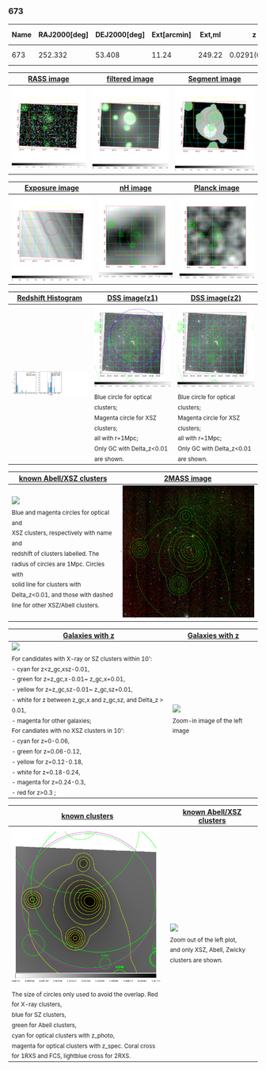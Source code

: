<div STYLE="page-break-after: always;"></div>

### 673

|Name|RAJ2000[deg]|DEJ2000[deg] |Ext[arcmin]| Ext,ml | z | z_src| C|GC(XSZ,Delta_z<0.01)| GC(OPT,Delta_z<0.01)|GC| R_sig[arcmin] | R500[arcmin] | R500[Mpc]| CRsig[c/s] | CR500[c/s] |L500[1E44 erg/s]|F500[1E-12 erg/s/cm^2]| M500[1E14 Msun]|Tx[keV]|Cnt_sig|Beta|Rc[arcmin]|Comment|Alias|
|---|---|---|---|---|---|------|---|--------|---------|----------|---|---|---|---|---|---|---|---|---|---|---|---|---|---|
|673| 252.332| 53.408| 11.24| 249.22| 0.0291(0.005)| z1, z_xsz| B| MCXC| N, Zw| MCXC, N| 26.675| 16.673| 0.583| 0.297(0.038)| 0.279(0.036)| 0.085(0.009)| 4.389(0.458)| 0.58(0.03)| 1.55(0.05)| 555.8| 0.541(-0.025+0.033)| 4.474(-0.532+0.669)| -| k573|

|[RASS image](../image/673/673_img.pdf)|[filtered image](../image/673/673_fil.pdf)|[Segment image](../image/673/673_seg.pdf)|
|-------------------|--------------------|-------------------|
| <img src="../image/673/673_img.png" width="300">  | <img src="../image/673/673_fil.png" width="300">   | <img src="../image/673/673_seg.png" width="300">  |

|[Exposure image](../image/673/673_mex.pdf)| [nH image](../image/673/673_nh.pdf)| [Planck image](../image/673/673_p.pdf)|
|-------------------|--------------------|-------------------|
|<img src="../image/673/673_mex.png" width="300">   | <img src="../image/673/673_nh.png" width="300">    | <img src="../image/673/673_p.png" width="300"> |

|[Redshift Histogram](../image/673/673_zg.pdf) | [DSS image(z1)](../image/673/673_dss_z1.pdf)      |  [DSS image(z2)](../image/673/673_dss_z2.pdf)    |
|-------------------|--------------------|-------------------|
|<img src="../image/673/673_zg.png" width="300"> |<img src="../image/673/673_dss_z1.png" width="300"> <sub><br>Blue circle for optical clusters; <br>Magenta circle for XSZ clusters; <br>all with r=1Mpc; <br>Only GC with Delta_z<0.01 are shown. </sub>| <img src="../image/673/673_dss_z2.png" width="300"><sub><br>Blue circle for optical clusters; <br>Magenta circle for XSZ clusters; <br>all with r=1Mpc; <br>Only GC with Delta_z<0.01 are shown. </sub> |

|[known Abell/XSZ clusters](../image/673/673_m.pdf) | [2MASS image](../image/673/673_2mass.pdf)      |
|-------------------|-------------------|
|<img src=../image/673/673_m.png width="300"> <br><sub>Blue and magenta circles for optical and <br>XSZ clusters, respectively with name and <br>redshift of clusters labelled. The <br>radius of circles are 1Mpc. Circles with <br>solid line for clusters with <br>Delta_z<0.01, and those with dashed <br>line for other XSZ/Abell clusters.        </sub>|<img src="../image/673/673_2mass.png" width="300">  |

|[Galaxies with z](../image/673/673_opt_ned.pdf) |[Galaxies with z](../image/673/673_opt_ned_zoom.pdf) |
|-------------------|-------------------|
| <img src=../image/673/673_opt_ned.png width="300"> <br><sub> For candidates with X-ray or SZ clusters within 10': <br> - cyan for z<z_gc,xsz-0.01, <br> - green for z=z_gc,x-0.01~ z_gc,x+0.01, <br> - yellow for z=z_gc,sz-0.01~ z_gc,sz+0.01, <br> - white for z between z_gc,x and z_gc,sz, and Delta_z > 0.01, <br> - magenta for other galaxies; <br>For candiates with no XSZ clusters in 10': <br> - cyan for z=0-0.06, <br> - green for z=0.06-0.12, <br> - yellow for z=0.12-0.18, <br> - white for z=0.18-0.24, <br> - magenta for z=0.24-0.3, <br> - red for z>0.3 ;  </sub>|<img src=../image/673/673_opt_ned_zoom.png width="300">  <br><sub> Zoom-in image of the left image</sub>|

|[known clusters](../image/673/673_gc.pdf) |[known Abell/XSZ clusters](../image/673/673_gc_large.pdf) |
|-------------------|-------------------|
| <img src=../image/673/673_gc.png width="300"> <br><sub> The size of circles only used to avoid the overlap. Red for X-ray clusters, <br> blue for SZ clusters, <br> green for Abell clusters, <br> cyan for optical clusters with z_photo, <br> magenta for optical clusters with z_spec. Coral cross for 1RXS and FCS, lightblue cross for 2RXS. </sub>|<img src=../image/673/673_gc_large.png width="300"> <br><sub> Zoom out of the left plot, <br> and only XSZ, Abell, Zwicky clusters are shown. </sub> |



